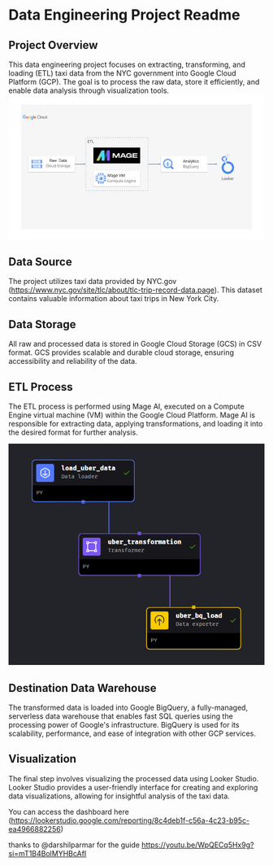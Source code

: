 # Data Engineering Project Readme

## Project Overview

This data engineering project focuses on extracting, transforming, and loading (ETL) taxi data from the NYC government into Google Cloud Platform (GCP). The goal is to process the raw data, store it efficiently, and enable data analysis through visualization tools.
![architecture](architecture.jpg)
## Data Source

The project utilizes taxi data provided by NYC.gov (https://www.nyc.gov/site/tlc/about/tlc-trip-record-data.page). This dataset contains valuable information about taxi trips in New York City.

## Data Storage

All raw and processed data is stored in Google Cloud Storage (GCS) in CSV format. GCS provides scalable and durable cloud storage, ensuring accessibility and reliability of the data.

## ETL Process

The ETL process is performed using Mage AI, executed on a Compute Engine virtual machine (VM) within the Google Cloud Platform. Mage AI is responsible for extracting data, applying transformations, and loading it into the desired format for further analysis.

![pipeline](pipeline.png)

## Destination Data Warehouse

The transformed data is loaded into Google BigQuery, a fully-managed, serverless data warehouse that enables fast SQL queries using the processing power of Google's infrastructure. BigQuery is used for its scalability, performance, and ease of integration with other GCP services.

## Visualization

The final step involves visualizing the processed data using Looker Studio. Looker Studio provides a user-friendly interface for creating and exploring data visualizations, allowing for insightful analysis of the taxi data.

You can access the dashboard here (https://lookerstudio.google.com/reporting/8c4deb1f-c56a-4c23-b95c-ea4966882256)

thanks to @darshilparmar for the guide
https://youtu.be/WpQECq5Hx9g?si=mT1B4BolMYHBcAfI
